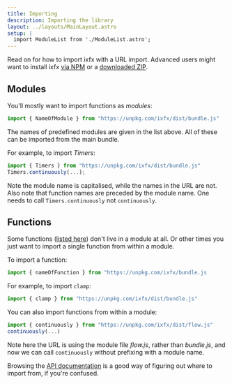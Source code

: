 ```yaml
---
title: Importing
description: Importing the library
layout: ../layouts/MainLayout.astro
setup: |
  import ModuleList from './ModuleList.astro';
---
```


<!-- <ModuleList /> -->

Read on for how to import ixfx with a URL import. Advanced users might want to install ixfx [via NPM](../import-npm/) or a [downloaded ZIP](../import-zip/).

## Modules

You'll mostly want to import functions as _modules_: 

```js
import { NameOfModule } from "https://unpkg.com/ixfx/dist/bundle.js"
```

The names of predefined modules are given in the list above. All of these can be imported from the main bundle.

For example, to import _Timers_:

```js
import { Timers } from "https://unpkg.com/ixfx/dist/bundle.js"
Timers.continuously(...);
```

Note the module name is capitalised, while the names in the URL are not. Also note that function names are preceded by the module name. One needs to call `Timers.continuously` not `continuously`.

## Functions

Some functions ([listed here](https://clinth.github.io/ixfx/modules.html)) don't live in a module at all. Or other times you just want to import a single function from within a module.

To import a function: 

```js
import { nameOfFunction } from "https://unpkg.com/ixfx/bundle.js
```

For example, to import `clamp`:

```js
import { clamp } from "https://unpkg.com/ixfx/dist/bundle.js"
```

You can also import functions from within a module:

```js
import { continuously } from "https://unpkg.com/ixfx/dist/flow.js"
continuously(...)
```

Note here the URL is using the module file _flow.js_, rather than _bundle.js_, and now we can call `continuously` without prefixing with a module name.

Browsing the [API documentation](https://clinth.github.io/ixfx/modules.html) is a good way of figuring out where to import from, if you're confused.
